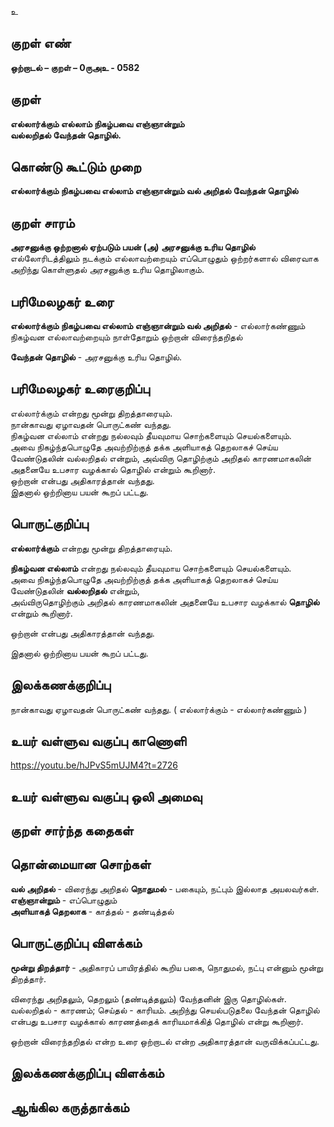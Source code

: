உ

## குறள் எண் 

**ஒற்றாடல் – குறள் – 0ருஅஉ - 0582**  

## குறள் 

**எல்லார்க்கும் எல்லாம் நிகழ்பவை எஞ்ஞான்றும்  
வல்லறிதல் வேந்தன் தொழில்.**  

## கொண்டு கூட்டும் முறை

**எல்லார்க்கும் நிகழ்பவை எல்லாம் எஞ்ஞான்றும் வல் அறிதல் வேந்தன் தொழில்**

## குறள் சாரம் 

**அரசனுக்கு ஒற்றனால் ஏற்படும் பயன் (அ) அரசனுக்கு உரிய தொழில்**  
எல்லோரிடத்திலும் நடக்கும் எல்லாவற்றையும் எப்பொழுதும் ஒற்றர்களால் விரைவாக அறிந்து கொள்ளுதல் அரசனுக்கு உரிய தொழிலாகும்.  

## பரிமேலழகர் உரை

**எல்லார்க்கும் நிகழ்பவை எல்லாம் எஞ்ஞான்றும் வல் அறிதல்** - எல்லார்கண்ணும் நிகழ்வன எல்லாவற்றையும் நாள்தோறும் ஒற்றான் விரைந்தறிதல்  

**வேந்தன் தொழில்** - அரசனுக்கு உரிய தொழில். 

## பரிமேலழகர் உரைகுறிப்பு   

எல்லார்க்கும் என்றது மூன்று திறத்தாரையும்.  
நான்காவது ஏழாவதன் பொருட்கண் வந்தது.  
நிகழ்வன எல்லாம் என்றது நல்லவும் தீயவுமாய சொற்களையும் செயல்களையும்.  
அவை நிகழ்ந்தபொழுதே அவற்றிற்குத் தக்க அளியாகத் தெறலாகச் செய்ய வேண்டுதலின் வல்லறிதல் என்றும், அவ்விரு தொழிற்கும் அறிதல் காரணமாகலின் அதனையே உபசார வழக்கால் தொழில் என்றும் கூறினார்.   
ஒற்றான் என்பது அதிகாரத்தான் வந்தது.  
இதனால் ஒற்றினாய பயன் கூறப் பட்டது.     

## பொருட்குறிப்பு 

**எல்லார்க்கும்** என்றது மூன்று திறத்தாரையும்.  
 
**நிகழ்வன எல்லாம்** என்றது நல்லவும் தீயவுமாய சொற்களையும் செயல்களையும்.  
அவை நிகழ்ந்தபொழுதே அவற்றிற்குத் தக்க அளியாகத் தெறலாகச் செய்ய வேண்டுதலின் **வல்லறிதல்** என்றும்,   
அவ்விருதொழிற்கும் அறிதல் காரணமாகலின் அதனையே உபசார வழக்கால் **தொழில்** என்றும் கூறினார்.     

ஒற்றான் என்பது அதிகாரத்தான் வந்தது.    

இதனால் ஒற்றினாய பயன் கூறப் பட்டது.    

## இலக்கணக்குறிப்பு  

நான்காவது ஏழாவதன் பொருட்கண் வந்தது.   ( எல்லார்க்கும் - எல்லார்கண்ணும் )

## உயர் வள்ளுவ வகுப்பு காணொளி

https://youtu.be/hJPvS5mUJM4?t=2726 

## உயர் வள்ளுவ வகுப்பு ஒலி அமைவு 

 
## குறள் சார்ந்த கதைகள் 

   
## தொன்மையான சொற்கள்

**வல் அறிதல்** - விரைந்து அறிதல்
**நொதுமல்** - பகையும், நட்பும் இல்லாத அயலவர்கள்.    
**எஞ்ஞான்றும்** - எப்பொழுதும்   
**அளியாகத் தெறலாக** - காத்தல் - தண்டித்தல் 

## பொருட்குறிப்பு விளக்கம்

**மூன்று திறத்தார்** - அதிகாரப் பாயிரத்தில் கூறிய பகை, நொதுமல், நட்பு என்னும் மூன்று திறத்தார்.  

விரைந்து அறிதலும், தெறலும் (தண்டித்தலும்) வேந்தனின் இரு தொழில்கள்.  
வல்லறிதல் - காரணம்; செய்தல் - காரியம். அறிந்து செயல்படுதலை வேந்தன் தொழில் என்பது உபசார வழக்கால் காரணத்தைக் காரியமாக்கித் தொழில் என்று கூறினார். 

ஒற்றான் விரைந்தறிதல் என்ற உரை ஒற்றாடல் என்ற அதிகாரத்தான் வருவிக்கப்பட்டது. 

## இலக்கணக்குறிப்பு விளக்கம்


## ஆங்கில கருத்தாக்கம் 


